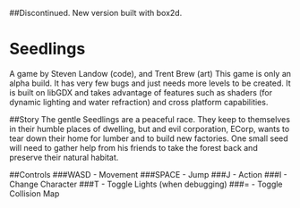 ##Discontinued. New version built with box2d. 

# Seedlings
A game by Steven Landow (code), and Trent Brew (art)
This game is only an alpha build. It has very few bugs and
just needs more levels to be created. It is built on libGDX
and takes advantage of features such as shaders (for dynamic
lighting and water refraction) and cross platform capabilities. 

##Story
The gentle Seedlings are a peaceful race. They keep to
themselves in their humble places of dwelling, but
and evil corporation, ECorp, wants to tear down their
home for lumber and to build new factories. One small
seed will need to gather help from his friends to take
the forest back and preserve their natural habitat. 

##Controls
###WASD - Movement
###SPACE - Jump
###J - Action
###I - Change Character
###T - Toggle Lights (when debugging)
###= - Toggle Collision Map
